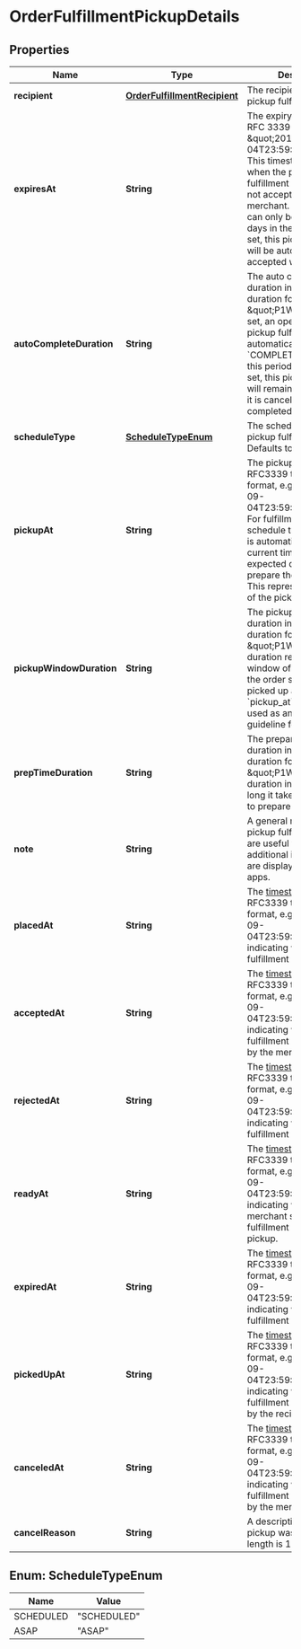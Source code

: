
# OrderFulfillmentPickupDetails

## Properties
Name | Type | Description | Notes
------------ | ------------- | ------------- | -------------
**recipient** | [**OrderFulfillmentRecipient**](OrderFulfillmentRecipient.md) | The recipient of this pickup fulfillment. |  [optional]
**expiresAt** | **String** | The expiry [timestamp](#workingwithdates) in RFC 3339 format, e.g., \&quot;2016-09-04T23:59:33.123Z\&quot;. This timestamp indicates when the pickup fulfillment will expire if it is not accepted by the merchant. Expiration time can only be set up to 7 days in the future. If not set, this pickup fulfillment will be automatically accepted when placed. |  [optional]
**autoCompleteDuration** | **String** | The auto completion duration in RFC3339 duration format, e.g., \&quot;P1W3D\&quot;. If set, an open and accepted pickup fulfillment will automatically move to the &#x60;COMPLETED&#x60; state after this period of time. If not set, this pickup fulfillment will remain accepted until it is canceled or completed. |  [optional]
**scheduleType** | [**ScheduleTypeEnum**](#ScheduleTypeEnum) | The schedule type of the pickup fulfillment. Defaults to &#x60;SCHEDULED&#x60;. |  [optional]
**pickupAt** | **String** | The pickup [timestamp](#workingwithdates) in RFC3339 timestamp format, e.g., \&quot;2016-09-04T23:59:33.123Z\&quot;. For fulfillments with the schedule type &#x60;ASAP&#x60;, this is automatically set to the current time plus the expected duration to prepare the fulfillment. This represents the start of the pickup window. |  [optional]
**pickupWindowDuration** | **String** | The pickup window duration in RFC3339 duration format, e.g., \&quot;P1W3D\&quot;. This duration represents the window of time for which the order should be picked up after the &#x60;pickup_at&#x60; time. Can be used as an informational guideline for merchants. |  [optional]
**prepTimeDuration** | **String** | The preparation time duration in RFC3339 duration format, e.g., \&quot;P1W3D\&quot;. This duration indicates how long it takes the merchant to prepare this fulfillment. |  [optional]
**note** | **String** | A general note about the pickup fulfillment.  Notes are useful for providing additional instructions and are displayed in Square apps. |  [optional]
**placedAt** | **String** | The [timestamp](#workingwithdates) in RFC3339 timestamp format, e.g., \&quot;2016-09-04T23:59:33.123Z\&quot;, indicating when the fulfillment was placed. |  [optional]
**acceptedAt** | **String** | The [timestamp](#workingwithdates) in RFC3339 timestamp format, e.g., \&quot;2016-09-04T23:59:33.123Z\&quot;, indicating when the fulfillment was accepted by the merchant. |  [optional]
**rejectedAt** | **String** | The [timestamp](#workingwithdates) in RFC3339 timestamp format, e.g., \&quot;2016-09-04T23:59:33.123Z\&quot;, indicating when the fulfillment was rejected. |  [optional]
**readyAt** | **String** | The [timestamp](#workingwithdates) in RFC3339 timestamp format, e.g., \&quot;2016-09-04T23:59:33.123Z\&quot;, indicating when the merchant set the fulfillment as ready for pickup. |  [optional]
**expiredAt** | **String** | The [timestamp](#workingwithdates) in RFC3339 timestamp format, e.g., \&quot;2016-09-04T23:59:33.123Z\&quot;, indicating when the fulfillment expired. |  [optional]
**pickedUpAt** | **String** | The [timestamp](#workingwithdates) in RFC3339 timestamp format, e.g., \&quot;2016-09-04T23:59:33.123Z\&quot;, indicating when the fulfillment was picked up by the recipient. |  [optional]
**canceledAt** | **String** | The [timestamp](#workingwithdates) in RFC3339 timestamp format, e.g., \&quot;2016-09-04T23:59:33.123Z\&quot;, indicating when the fulfillment was canceled by the merchant or buyer. |  [optional]
**cancelReason** | **String** | A description of why the pickup was canceled. Max length is 100 characters. |  [optional]


<a name="ScheduleTypeEnum"></a>
## Enum: ScheduleTypeEnum
Name | Value
---- | -----
SCHEDULED | &quot;SCHEDULED&quot;
ASAP | &quot;ASAP&quot;




